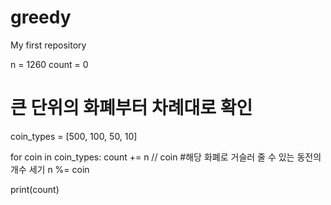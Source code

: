 # greedy
My first repository

n = 1260
count = 0

# 큰 단위의 화폐부터 차례대로 확인
coin_types = [500, 100, 50, 10]

for coin in coin_types:
  count += n // coin #해당 화폐로 거슬러 줄 수 있는 동전의 개수 세기
  n %= coin
  
print(count)
